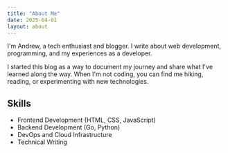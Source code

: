 ```yaml
---
title: "About Me"
date: 2025-04-01
layout: about
---
```


I'm Andrew, a tech enthusiast and blogger. I write about web development, programming, and my experiences as a developer.

I started this blog as a way to document my journey and share what I've learned along the way. When I'm not coding, you can find me hiking, reading, or experimenting with new technologies.

## Skills
- Frontend Development (HTML, CSS, JavaScript)
- Backend Development (Go, Python)
- DevOps and Cloud Infrastructure
- Technical Writing